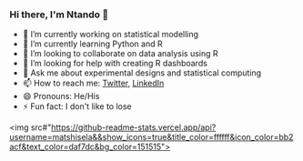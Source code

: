### Hi there, I'm Ntando 👋


- 🔭 I’m currently working on statistical modelling 
- 🌱 I’m currently learning Python and R
- 👯 I’m looking to collaborate on data analysis using R
- 🤔 I’m looking for help with creating R dashboards
- 💬 Ask me about experimental designs and statistical computing
- 📫 How to reach me: [Twitter](https://twitter.com/matshisela), [LinkedIn](https://www.linkedin.com/in/ntandoyenkosi-matshisela-8507876a/)
- 😄 Pronouns: He/His
- ⚡ Fun fact: I don't like to lose

<img src#"https://github-readme-stats.vercel.app/api?username=matshisela&&show_icons=true&title_color=ffffff&icon_color=bb2acf&text_color=daf7dc&bg_color=151515">
